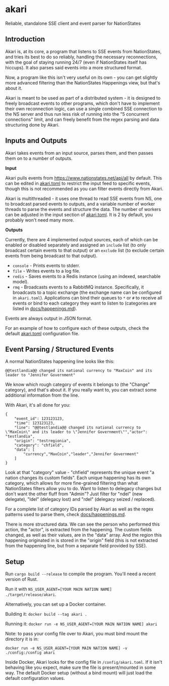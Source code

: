# akari

Reliable, standalone SSE client and event parser for NationStates

## Introduction

Akari is, at its core, a program that listens to SSE events from NationStates, and tries its best to do so reliably, handling the necessary reconnections, with the goal of staying running 24/7 (even if NationStates itself has hiccups). It also parses said events into a more structured format.

Now, a program like this isn't very useful on its own - you can get slightly more advanced filtering than the NationStates Happenings view, but that's about it.

Akari is meant to be used as part of a distributed system - it is designed to freely broadcast events to other programs, which don't have to implement their own reconnection logic, can use a single combined SSE connection to the NS server and thus run less risk of running into the "5 concurrent connections" limit, and can freely benefit from the regex parsing and data structuring done by Akari.

## Inputs and Outputs

Akari takes events from an input source, parses them, and then passes them on to a number of outputs.

**Input**

Akari pulls events from https://www.nationstates.net/api/all by default. This can be edited in [akari.toml](config/akari.toml) to restrict the input feed to specific events, though this is not recommended as you can filter events directly from Akari.

Akari is multithreaded - it uses one thread to read SSE events from NS, one to broadcast parsed events to outputs, and a variable number of worker threads to parse the events and structure the data. The number of workers can be adjusted in the input section of [akari.toml](config/akari.toml). It is 2 by default, you probably won't need many more.

**Outputs**

Currently, there are 4 implemented output sources, each of which can be enabled or disabled separately and assigned an `include` list (to only broadcast certain events to that output) or an `exclude` list (to exclude certain events from being broadcast to that output).

- `console` - Prints events to stderr.
- `file` - Writes events to a log file.
- `redis` - Saves events to a Redis instance (using an indexed, searchable model).
- `rmq` - Broadcasts events to a RabbitMQ instance. Specifically, it broadcasts to a topic exchange (the exchange name can be configured in `akari.toml`). Applications can bind their queues to `*` or `#` to receive all events or bind to each category they want to listen to (categories are listed in [docs/happenings.md](docs/happenings.md)).

Events are always output in JSON format.

For an example of how to configure each of these outputs, check the default [akari.toml](config/akari.toml) configuration file.

## Event Parsing / Structured Events

A normal NationStates happening line looks like this:

`@@testlandia@@ changed its national currency to "MaxCoin" and its leader to "Jennifer Government"`

We know which rough category of events it belongs to (the "Change" category), and that's about it. If you really want to, you can extract some additional information from the line.

With Akari, it's all done for you: 
```
{
    "event_id": 123123123,
    "time": 123123123,
    "line": "@@testlandia@@ changed its national currency to \"MaxCoin\" and its leader to \"Jennifer Government\"","actor": "testlandia",
    "origin": "testregionia",
    "category": "chfield",
    "data": [
        "currency","MaxCoin","leader","Jennifer Government"
    ]
}
```

Look at that "category" value - "chfield" represents the unique event "a nation changes its custom fields". Each unique happening has its own category, which allows for more fine-grained filtering than what NationStates filters allow you to do. Want to listen to delegacy changes but don't want the other fluff from "Admin"? Just filter for "ndel" (new delegate), "ldel" (delegacy lost) and "rdel" (delegacy seized / replaced).

For a complete list of category IDs parsed by Akari as well as the regex patterns used to parse them, check [docs/happenings.md](docs/happenings.md).

There is more structured data. We can see the person who performed this action, the "actor", is extracted from the happening. The custom fields changed, as well as their values, are in the "data" array. And the region this happening originated in is stored in the "origin" field (this is not extracted from the happening line, but from a separate field provided by SSE).

## Setup

Run `cargo build --release` to compile the program. You'll need a recent version of Rust.

Run it with `NS_USER_AGENT=[YOUR MAIN NATION NAME] ./target/release/akari`.

Alternatively, you can set up a Docker container.

Building it: `docker build --tag akari .`

Running it: `docker run -e NS_USER_AGENT=[YOUR MAIN NATION NAME] akari`

Note: to pass your config file over to Akari, you must bind mount the directory it is in:

`docker run -e NS_USER_AGENT=[YOUR MAIN NATION NAME] -v ./config:/config akari`

Inside Docker, Akari looks for the config file in `/config/akari.toml`. If it isn't behaving like you expect, make sure the file is present/mounted in some way. The default Docker setup (without a bind mount) will just load the default configuration values.